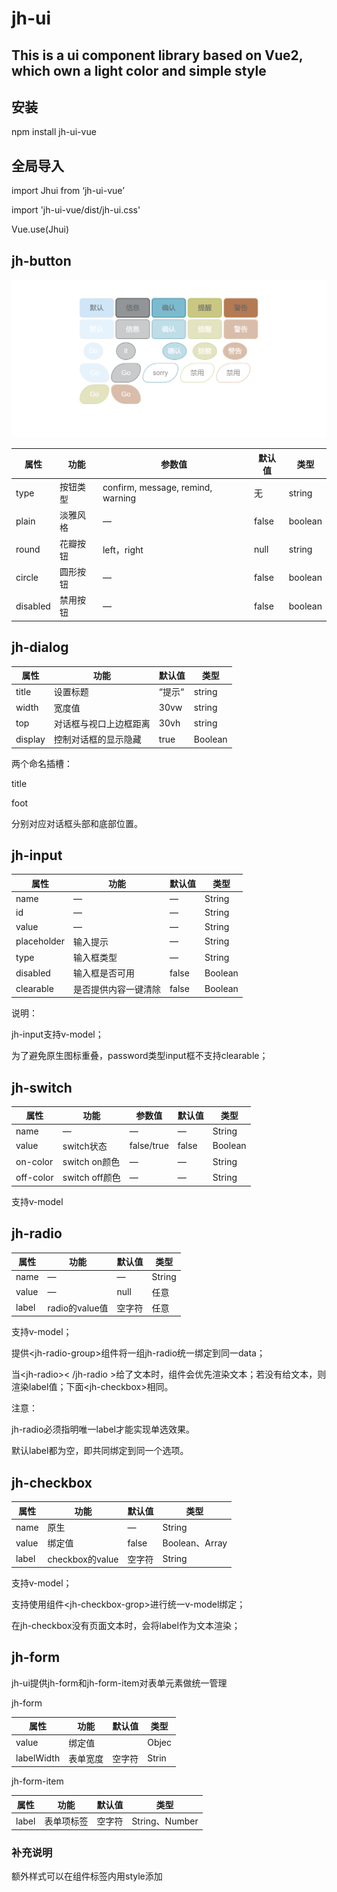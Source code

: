 # jh-ui
## This is a ui component library based on Vue2, which own a light color and simple style

## 安装

npm install jh-ui-vue

## 全局导入

import Jhui from ‘jh-ui-vue’

import 'jh-ui-vue/dist/jh-ui.css'

Vue.use(Jhui)




## jh-button

![](.\readMedia\buttonDisplay.png)

| 属性     | 功能     | 参数值                            | 默认值 | 类型    |
|----------|----------|----------------------------------|-------|---------|
| type     | 按钮类型 | confirm, message, remind, warning | 无     | string  |
| plain    | 淡雅风格 | —                                 | false  | boolean |
| round    | 花瓣按钮 | left，right                       | null   | string  |
| circle   | 圆形按钮 | —                                 | false  | boolean |
| disabled | 禁用按钮 | —                                 | false  | boolean |

## jh-dialog

| 属性    | 功能                   | 默认值 | 类型    |
|---------|------------------------|--------|--------|
| title   | 设置标题               | “提示“ | string  |
| width   | 宽度值                 | 30vw   | string |
| top     | 对话框与视口上边框距离 | 30vh   | string  |
| display | 控制对话框的显示隐藏   | true   | Boolean |

两个命名插槽：

title

foot

分别对应对话框头部和底部位置。

## jh-input

| 属性        | 功能                 | 默认值 | 类型    |
|-------------|---------------------|--------|--------|
| name        | —                   | —      | String |
| id          | —                   | —      | String |
| value       | —                   | —      | String |
| placeholder | 输入提示             | —      | String |
| type        | 输入框类型           | —      | String |
| disabled    | 输入框是否可用       | false  | Boolean|
| clearable   | 是否提供内容一键清除 | false  | Boolean |

说明：

jh-input支持v-model；

为了避免原生图标重叠，password类型input框不支持clearable；

## jh-switch

| 属性      | 功能           | 参数值     | 默认值 | 类型    |
|-----------|---------------|------------|--------|--------|
| name      | —              | —         | —      | String  |
| value     | switch状态     | false/true | false  | Boolean |
| on-color  | switch on颜色  | —          | —      | String  |
| off-color | switch off颜色 | —          | —      | String  |

支持v-model

## jh-radio

| 属性  | 功能           | 默认值 | 类型   |
|-------|---------------|--------|--------|
| name  | —              | —      | String |
| value | —              | null   | 任意   |
| label | radio的value值 | 空字符 | 任意   |

支持v-model；

提供\<jh-radio-group\>组件将一组jh-radio统一绑定到同一data；

当\<jh-radio\>\< /jh-radio
\>给了文本时，组件会优先渲染文本；若没有给文本，则渲染label值；下面\<jh-checkbox\>相同。

注意：

jh-radio必须指明唯一label才能实现单选效果。

默认label都为空，即共同绑定到同一个选项。

## jh-checkbox

| 属性   | 功能            | 默认值 | 类型           |
|--------|----------------|--------|---------------|
| name   | 原生            | —      | String         |
| value  | 绑定值          | false  | Boolean、Array |
| label  | checkbox的value | 空字符 | String         |

支持v-model；

支持使用组件\<jh-checkbox-grop\>进行统一v-model绑定；

在jh-checkbox没有页面文本时，会将label作为文本渲染；

## jh-form

jh-ui提供jh-form和jh-form-item对表单元素做统一管理

jh-form

| 属性       | 功能     | 默认值 | 类型  |
|------------|----------|-------|-------|
| value      | 绑定值   |        | Objec |
| labelWidth | 表单宽度 | 空字符 | Strin |

jh-form-item

| 属性  | 功能       | 默认值 | 类型           |
|-------|-----------|--------|----------------|
| label | 表单项标签 | 空字符 | String、Number |

### 补充说明
额外样式可以在组件标签内用style添加

